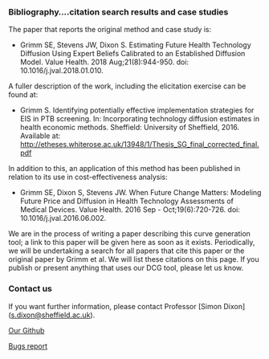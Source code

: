 ### Bibliography….citation search results and case studies 
The paper that reports the original method and case study is:

- Grimm SE, Stevens JW, Dixon S.  Estimating Future Health Technology Diffusion Using Expert Beliefs Calibrated to an Established Diffusion Model.  Value Health. 2018 Aug;21(8):944-950. doi: 10.1016/j.jval.2018.01.010.

A fuller description of the work, including the elicitation exercise can be found at:

- Grimm S. Identifying potentially effective implementation strategies for EIS in PTB screening.  In: Incorporating technology diffusion estimates in health economic methods.  Sheffield: University of Sheffield, 2016. Available at: http://etheses.whiterose.ac.uk/13948/1/Thesis_SG_final_corrected_final.pdf

In addition to this, an application of this method has been published in relation to its use in cost-effectiveness analysis:

- Grimm SE, Dixon S, Stevens JW. When Future Change Matters: Modeling Future Price and Diffusion in Health Technology Assessments of Medical Devices. Value Health. 2016 Sep - Oct;19(6):720-726. doi: 10.1016/j.jval.2016.06.002.

We are in the process of writing a paper describing this curve generation tool; a link to this paper will be given here as soon as it exists.  Periodically, we will be undertaking a search for all papers that cite this paper or the original paper by Grimm et al.  We will list these citations on this page.
If you publish or present anything that uses our DCG tool, please let us know.



### Contact us


If you want further information, please contact Professor [Simon Dixon] (s.dixon@sheffield.ac.uk).


[Our Github](https://github.com/Sheffield-Diffusion-Curve)

[Bugs report](https://github.com/Sheffield-Diffusion-Curve/DCGApp/issues)
